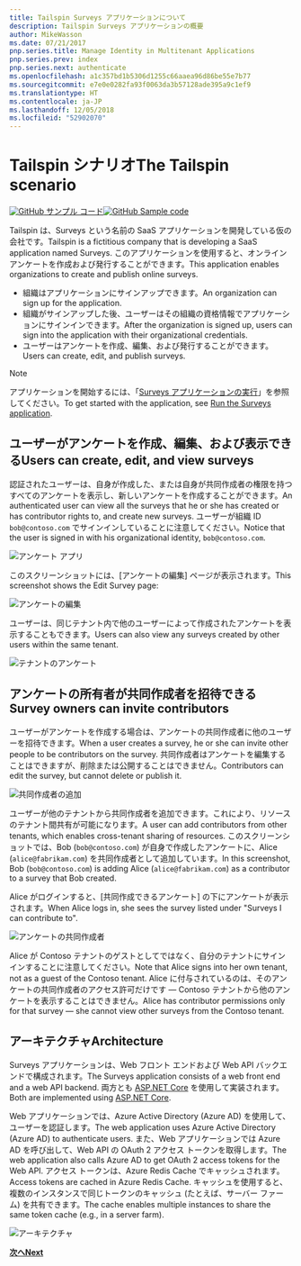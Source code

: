 ```yaml
---
title: Tailspin Surveys アプリケーションについて
description: Tailspin Surveys アプリケーションの概要
author: MikeWasson
ms.date: 07/21/2017
pnp.series.title: Manage Identity in Multitenant Applications
pnp.series.prev: index
pnp.series.next: authenticate
ms.openlocfilehash: a1c357bd1b5306d1255c66aaea96d86be55e7b77
ms.sourcegitcommit: e7e0e0282fa93f0063da3b57128ade395a9c1ef9
ms.translationtype: HT
ms.contentlocale: ja-JP
ms.lasthandoff: 12/05/2018
ms.locfileid: "52902070"
---
```

# <a name="the-tailspin-scenario"></a><span data-ttu-id="34860-103">Tailspin シナリオ</span><span class="sxs-lookup"><span data-stu-id="34860-103">The Tailspin scenario</span></span>

<span data-ttu-id="34860-104">[![GitHub](../_images/github.png) サンプル コード][sample application]</span><span class="sxs-lookup"><span data-stu-id="34860-104">[![GitHub](../_images/github.png) Sample code][sample application]</span></span>

<span data-ttu-id="34860-105">Tailspin は、Surveys という名前の SaaS アプリケーションを開発している仮の会社です。</span><span class="sxs-lookup"><span data-stu-id="34860-105">Tailspin is a fictitious company that is developing a SaaS application named Surveys.</span></span> <span data-ttu-id="34860-106">このアプリケーションを使用すると、オンライン アンケートを作成および発行することができます。</span><span class="sxs-lookup"><span data-stu-id="34860-106">This application enables organizations to create and publish online surveys.</span></span>

* <span data-ttu-id="34860-107">組織はアプリケーションにサインアップできます。</span><span class="sxs-lookup"><span data-stu-id="34860-107">An organization can sign up for the application.</span></span>
* <span data-ttu-id="34860-108">組織がサインアップした後、ユーザーはその組織の資格情報でアプリケーションにサインインできます。</span><span class="sxs-lookup"><span data-stu-id="34860-108">After the organization is signed up, users can sign into the application with their organizational credentials.</span></span>
* <span data-ttu-id="34860-109">ユーザーはアンケートを作成、編集、および発行することができます。</span><span class="sxs-lookup"><span data-stu-id="34860-109">Users can create, edit, and publish surveys.</span></span>

> [!NOTE]
> <span data-ttu-id="34860-110">アプリケーションを開始するには、「[Surveys アプリケーションの実行]」を参照してください。</span><span class="sxs-lookup"><span data-stu-id="34860-110">To get started with the application, see [Run the Surveys application].</span></span>
> 
> 

## <a name="users-can-create-edit-and-view-surveys"></a><span data-ttu-id="34860-111">ユーザーがアンケートを作成、編集、および表示できる</span><span class="sxs-lookup"><span data-stu-id="34860-111">Users can create, edit, and view surveys</span></span>
<span data-ttu-id="34860-112">認証されたユーザーは、自身が作成した、または自身が共同作成者の権限を持つすべてのアンケートを表示し、新しいアンケートを作成することができます。</span><span class="sxs-lookup"><span data-stu-id="34860-112">An authenticated user can view all the surveys that he or she has created or has contributor rights to, and create new surveys.</span></span> <span data-ttu-id="34860-113">ユーザーが組織 ID `bob@contoso.com` でサインインしていることに注意してください。</span><span class="sxs-lookup"><span data-stu-id="34860-113">Notice that the user is signed in with his organizational identity, `bob@contoso.com`.</span></span>

![アンケート アプリ](./images/surveys-screenshot.png)

<span data-ttu-id="34860-115">このスクリーンショットには、[アンケートの編集] ページが表示されます。</span><span class="sxs-lookup"><span data-stu-id="34860-115">This screenshot shows the Edit Survey page:</span></span>

![アンケートの編集](./images/edit-survey.png)

<span data-ttu-id="34860-117">ユーザーは、同じテナント内で他のユーザーによって作成されたアンケートを表示することもできます。</span><span class="sxs-lookup"><span data-stu-id="34860-117">Users can also view any surveys created by other users within the same tenant.</span></span>

![テナントのアンケート](./images/tenant-surveys.png)

## <a name="survey-owners-can-invite-contributors"></a><span data-ttu-id="34860-119">アンケートの所有者が共同作成者を招待できる</span><span class="sxs-lookup"><span data-stu-id="34860-119">Survey owners can invite contributors</span></span>
<span data-ttu-id="34860-120">ユーザーがアンケートを作成する場合は、アンケートの共同作成者に他のユーザーを招待できます。</span><span class="sxs-lookup"><span data-stu-id="34860-120">When a user creates a survey, he or she can invite other people to be contributors on the survey.</span></span> <span data-ttu-id="34860-121">共同作成者はアンケートを編集することはできますが、削除または公開することはできません。</span><span class="sxs-lookup"><span data-stu-id="34860-121">Contributors can edit the survey, but cannot delete or publish it.</span></span>  

![共同作成者の追加](./images/add-contributor.png)

<span data-ttu-id="34860-123">ユーザーが他のテナントから共同作成者を追加できます。これにより、リソースのテナント間共有が可能になります。</span><span class="sxs-lookup"><span data-stu-id="34860-123">A user can add contributors from other tenants, which enables cross-tenant sharing of resources.</span></span> <span data-ttu-id="34860-124">このスクリーンショットでは、Bob (`bob@contoso.com`) が自身で作成したアンケートに、Alice (`alice@fabrikam.com`) を共同作成者として追加しています。</span><span class="sxs-lookup"><span data-stu-id="34860-124">In this screenshot, Bob (`bob@contoso.com`) is adding Alice (`alice@fabrikam.com`) as a contributor to a survey that Bob created.</span></span>

<span data-ttu-id="34860-125">Alice がログインすると、[共同作成できるアンケート] の下にアンケートが表示されます。</span><span class="sxs-lookup"><span data-stu-id="34860-125">When Alice logs in, she sees the survey listed under "Surveys I can contribute to".</span></span>

![アンケートの共同作成者](./images/contributor.png)

<span data-ttu-id="34860-127">Alice が Contoso テナントのゲストとしてではなく、自分のテナントにサインインすることに注意してください。</span><span class="sxs-lookup"><span data-stu-id="34860-127">Note that Alice signs into her own tenant, not as a guest of the Contoso tenant.</span></span> <span data-ttu-id="34860-128">Alice に付与されているのは、そのアンケートの共同作成者のアクセス許可だけです &mdash; Contoso テナントから他のアンケートを表示することはできません。</span><span class="sxs-lookup"><span data-stu-id="34860-128">Alice has contributor permissions only for that survey &mdash; she cannot view other surveys from the Contoso tenant.</span></span>

## <a name="architecture"></a><span data-ttu-id="34860-129">アーキテクチャ</span><span class="sxs-lookup"><span data-stu-id="34860-129">Architecture</span></span>
<span data-ttu-id="34860-130">Surveys アプリケーションは、Web フロント エンドおよび Web API バックエンドで構成されます。</span><span class="sxs-lookup"><span data-stu-id="34860-130">The Surveys application consists of a web front end and a web API backend.</span></span> <span data-ttu-id="34860-131">両方とも [ASP.NET Core] を使用して実装されます。</span><span class="sxs-lookup"><span data-stu-id="34860-131">Both are implemented using [ASP.NET Core].</span></span>

<span data-ttu-id="34860-132">Web アプリケーションでは、Azure Active Directory (Azure AD) を使用して、ユーザーを認証します。</span><span class="sxs-lookup"><span data-stu-id="34860-132">The web application uses Azure Active Directory (Azure AD) to authenticate users.</span></span> <span data-ttu-id="34860-133">また、Web アプリケーションでは Azure AD を呼び出して、Web API の OAuth 2 アクセス トークンを取得します。</span><span class="sxs-lookup"><span data-stu-id="34860-133">The web application also calls Azure AD to get OAuth 2 access tokens for the Web API.</span></span> <span data-ttu-id="34860-134">アクセス トークンは、Azure Redis Cache でキャッシュされます。</span><span class="sxs-lookup"><span data-stu-id="34860-134">Access tokens are cached in Azure Redis Cache.</span></span> <span data-ttu-id="34860-135">キャッシュを使用すると、複数のインスタンスで同じトークンのキャッシュ (たとえば、サーバー ファーム) を共有できます。</span><span class="sxs-lookup"><span data-stu-id="34860-135">The cache enables multiple instances to share the same token cache (e.g., in a server farm).</span></span>

![アーキテクチャ](./images/architecture.png)

<span data-ttu-id="34860-137">[**次へ**][authentication]</span><span class="sxs-lookup"><span data-stu-id="34860-137">[**Next**][authentication]</span></span>

<!-- Links -->

[authentication]: authenticate.md

[Surveys アプリケーションの実行]: ./run-the-app.md
[Run the Surveys application]: ./run-the-app.md
[ASP.NET Core]: /aspnet/core
[sample application]: https://github.com/mspnp/multitenant-saas-guidance
